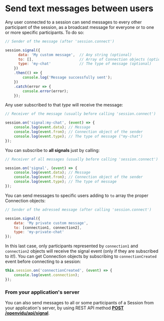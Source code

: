# Send text messages between users

Any user connected to a session can send messages to every other participant of the session, as a broadcast message for everyone or to one or more specific participants. To do so:

```javascript
// Sender of the message (after 'session.connect')

session.signal({
      data: 'My custom message',  // Any string (optional)
      to: [],                     // Array of Connection objects (optional. Broadcast to everyone if empty)
      type: 'my-chat'             // The type of message (optional)
    })
    .then(() => {
        console.log('Message successfully sent');
    })
    .catch(error => {
        console.error(error);
    });
```

Any user subscribed to that _type_ will receive the message:

```javascript
// Receiver of the message (usually before calling 'session.connect')

session.on('signal:my-chat', (event) => {
    console.log(event.data); // Message
    console.log(event.from); // Connection object of the sender
    console.log(event.type); // The type of message ("my-chat")
});
```

You can subscribe to **all signals** just by calling:

```javascript
// Receiver of all messages (usually before calling 'session.connect')

session.on('signal', (event) => {
    console.log(event.data); // Message
    console.log(event.from); // Connection object of the sender
    console.log(event.type); // The type of message
});
```

You can send messages to specific users adding to `to` array the proper Connection objects:

```javascript
// Sender of the adressed message (after calling 'session.connect')

session.signal({
    data: 'My private custom message',
    to: [connection1, connection2],
    type: 'my-private-chat'
});
```

In this last case, only participants represented by `connection1` and `connection2` objects will receive the signal event (only if they are subscribed to it!). You can get Connection objects by subscribing to `connectionCreated` event before connecting to a session:

```javascript
this.session.on('connectionCreated', (event) => {
    console.log(event.connection);
});
```

### From your application's server

You can also send messages to all or some participants of a Session from your application's server, by using REST API method **[POST /openvidu/api/signal](reference-docs/REST-API/#post-signal)**.

<br>
